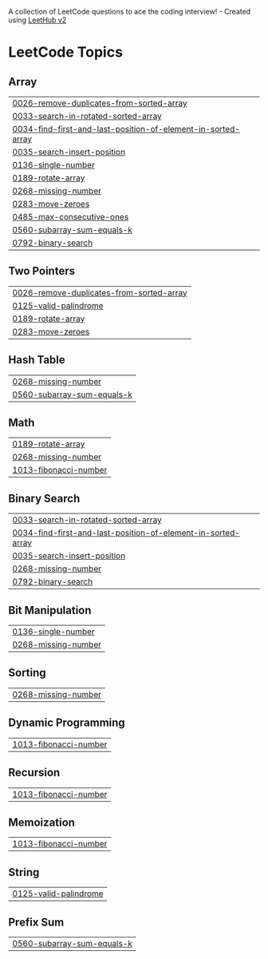 A collection of LeetCode questions to ace the coding interview! - Created using [LeetHub v2](https://github.com/arunbhardwaj/LeetHub-2.0)
<!---LeetCode Topics Start-->
# LeetCode Topics
## Array
|  |
| ------- |
| [0026-remove-duplicates-from-sorted-array](https://github.com/abhishek5173/DSA/tree/master/0026-remove-duplicates-from-sorted-array) |
| [0033-search-in-rotated-sorted-array](https://github.com/abhishek5173/DSA/tree/master/0033-search-in-rotated-sorted-array) |
| [0034-find-first-and-last-position-of-element-in-sorted-array](https://github.com/abhishek5173/DSA/tree/master/0034-find-first-and-last-position-of-element-in-sorted-array) |
| [0035-search-insert-position](https://github.com/abhishek5173/DSA/tree/master/0035-search-insert-position) |
| [0136-single-number](https://github.com/abhishek5173/DSA/tree/master/0136-single-number) |
| [0189-rotate-array](https://github.com/abhishek5173/DSA/tree/master/0189-rotate-array) |
| [0268-missing-number](https://github.com/abhishek5173/DSA/tree/master/0268-missing-number) |
| [0283-move-zeroes](https://github.com/abhishek5173/DSA/tree/master/0283-move-zeroes) |
| [0485-max-consecutive-ones](https://github.com/abhishek5173/DSA/tree/master/0485-max-consecutive-ones) |
| [0560-subarray-sum-equals-k](https://github.com/abhishek5173/DSA/tree/master/0560-subarray-sum-equals-k) |
| [0792-binary-search](https://github.com/abhishek5173/DSA/tree/master/0792-binary-search) |
## Two Pointers
|  |
| ------- |
| [0026-remove-duplicates-from-sorted-array](https://github.com/abhishek5173/DSA/tree/master/0026-remove-duplicates-from-sorted-array) |
| [0125-valid-palindrome](https://github.com/abhishek5173/DSA/tree/master/0125-valid-palindrome) |
| [0189-rotate-array](https://github.com/abhishek5173/DSA/tree/master/0189-rotate-array) |
| [0283-move-zeroes](https://github.com/abhishek5173/DSA/tree/master/0283-move-zeroes) |
## Hash Table
|  |
| ------- |
| [0268-missing-number](https://github.com/abhishek5173/DSA/tree/master/0268-missing-number) |
| [0560-subarray-sum-equals-k](https://github.com/abhishek5173/DSA/tree/master/0560-subarray-sum-equals-k) |
## Math
|  |
| ------- |
| [0189-rotate-array](https://github.com/abhishek5173/DSA/tree/master/0189-rotate-array) |
| [0268-missing-number](https://github.com/abhishek5173/DSA/tree/master/0268-missing-number) |
| [1013-fibonacci-number](https://github.com/abhishek5173/DSA/tree/master/1013-fibonacci-number) |
## Binary Search
|  |
| ------- |
| [0033-search-in-rotated-sorted-array](https://github.com/abhishek5173/DSA/tree/master/0033-search-in-rotated-sorted-array) |
| [0034-find-first-and-last-position-of-element-in-sorted-array](https://github.com/abhishek5173/DSA/tree/master/0034-find-first-and-last-position-of-element-in-sorted-array) |
| [0035-search-insert-position](https://github.com/abhishek5173/DSA/tree/master/0035-search-insert-position) |
| [0268-missing-number](https://github.com/abhishek5173/DSA/tree/master/0268-missing-number) |
| [0792-binary-search](https://github.com/abhishek5173/DSA/tree/master/0792-binary-search) |
## Bit Manipulation
|  |
| ------- |
| [0136-single-number](https://github.com/abhishek5173/DSA/tree/master/0136-single-number) |
| [0268-missing-number](https://github.com/abhishek5173/DSA/tree/master/0268-missing-number) |
## Sorting
|  |
| ------- |
| [0268-missing-number](https://github.com/abhishek5173/DSA/tree/master/0268-missing-number) |
## Dynamic Programming
|  |
| ------- |
| [1013-fibonacci-number](https://github.com/abhishek5173/DSA/tree/master/1013-fibonacci-number) |
## Recursion
|  |
| ------- |
| [1013-fibonacci-number](https://github.com/abhishek5173/DSA/tree/master/1013-fibonacci-number) |
## Memoization
|  |
| ------- |
| [1013-fibonacci-number](https://github.com/abhishek5173/DSA/tree/master/1013-fibonacci-number) |
## String
|  |
| ------- |
| [0125-valid-palindrome](https://github.com/abhishek5173/DSA/tree/master/0125-valid-palindrome) |
## Prefix Sum
|  |
| ------- |
| [0560-subarray-sum-equals-k](https://github.com/abhishek5173/DSA/tree/master/0560-subarray-sum-equals-k) |
<!---LeetCode Topics End-->